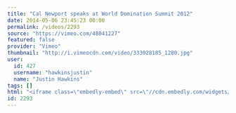 ```yaml
---
title: "Cal Newport speaks at World Domination Summit 2012"
date: 2014-05-06 23:45:23 00:00
permalink: /videos/2293
source: "https://vimeo.com/48041227"
featured: false
provider: "Vimeo"
thumbnail: "http://i.vimeocdn.com/video/333028185_1280.jpg"
user:
  id: 427
  username: "hawkinsjustin"
  name: "Justin Hawkins"
tags: []
html: "<iframe class=\"embedly-embed\" src=\"//cdn.embedly.com/widgets/media.html?src=http%3A%2F%2Fplayer.vimeo.com%2Fvideo%2F48041227&wmode=transparent&src_secure=1&url=http%3A%2F%2Fvimeo.com%2F48041227&image=http%3A%2F%2Fi.vimeocdn.com%2Fvideo%2F333028185_1280.jpg&key=daaebf4d9cdd46779200162d0ca86e20&type=text%2Fhtml&schema=vimeo\" width=\"1280\" height=\"720\" scrolling=\"no\" frameborder=\"0\" allowfullscreen></iframe>"
id: 2293
---
```


